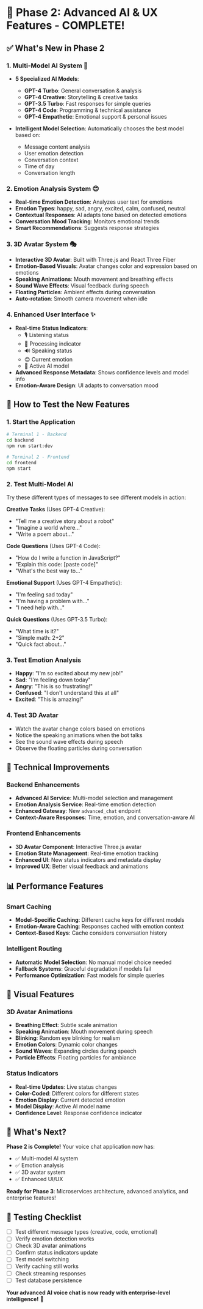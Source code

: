 # 🚀 Phase 2: Advanced AI & UX Features - COMPLETE!

## ✅ What's New in Phase 2

### **1. Multi-Model AI System** 🧠
- **5 Specialized AI Models**:
  - **GPT-4 Turbo**: General conversation & analysis
  - **GPT-4 Creative**: Storytelling & creative tasks
  - **GPT-3.5 Turbo**: Fast responses for simple queries
  - **GPT-4 Code**: Programming & technical assistance
  - **GPT-4 Empathetic**: Emotional support & personal issues

- **Intelligent Model Selection**: Automatically chooses the best model based on:
  - Message content analysis
  - User emotion detection
  - Conversation context
  - Time of day
  - Conversation length

### **2. Emotion Analysis System** 😊
- **Real-time Emotion Detection**: Analyzes user text for emotions
- **Emotion Types**: happy, sad, angry, excited, calm, confused, neutral
- **Contextual Responses**: AI adapts tone based on detected emotions
- **Conversation Mood Tracking**: Monitors emotional trends
- **Smart Recommendations**: Suggests response strategies

### **3. 3D Avatar System** 🎭
- **Interactive 3D Avatar**: Built with Three.js and React Three Fiber
- **Emotion-Based Visuals**: Avatar changes color and expression based on emotions
- **Speaking Animations**: Mouth movement and breathing effects
- **Sound Wave Effects**: Visual feedback during speech
- **Floating Particles**: Ambient effects during conversation
- **Auto-rotation**: Smooth camera movement when idle

### **4. Enhanced User Interface** ✨
- **Real-time Status Indicators**:
  - 🎙️ Listening status
  - 🔄 Processing indicator
  - 🔊 Speaking status
  - 😊 Current emotion
  - 🧠 Active AI model
- **Advanced Response Metadata**: Shows confidence levels and model info
- **Emotion-Aware Design**: UI adapts to conversation mood

## 🎯 How to Test the New Features

### **1. Start the Application**
```bash
# Terminal 1 - Backend
cd backend
npm run start:dev

# Terminal 2 - Frontend
cd frontend
npm start
```

### **2. Test Multi-Model AI**
Try these different types of messages to see different models in action:

**Creative Tasks** (Uses GPT-4 Creative):
- "Tell me a creative story about a robot"
- "Imagine a world where..."
- "Write a poem about..."

**Code Questions** (Uses GPT-4 Code):
- "How do I write a function in JavaScript?"
- "Explain this code: [paste code]"
- "What's the best way to..."

**Emotional Support** (Uses GPT-4 Empathetic):
- "I'm feeling sad today"
- "I'm having a problem with..."
- "I need help with..."

**Quick Questions** (Uses GPT-3.5 Turbo):
- "What time is it?"
- "Simple math: 2+2"
- "Quick fact about..."

### **3. Test Emotion Analysis**
- **Happy**: "I'm so excited about my new job!"
- **Sad**: "I'm feeling down today"
- **Angry**: "This is so frustrating!"
- **Confused**: "I don't understand this at all"
- **Excited**: "This is amazing!"

### **4. Test 3D Avatar**
- Watch the avatar change colors based on emotions
- Notice the speaking animations when the bot talks
- See the sound wave effects during speech
- Observe the floating particles during conversation

## 🔧 Technical Improvements

### **Backend Enhancements**
- **Advanced AI Service**: Multi-model selection and management
- **Emotion Analysis Service**: Real-time emotion detection
- **Enhanced Gateway**: New `advanced_chat` endpoint
- **Context-Aware Responses**: Time, emotion, and conversation-aware AI

### **Frontend Enhancements**
- **3D Avatar Component**: Interactive Three.js avatar
- **Emotion State Management**: Real-time emotion tracking
- **Enhanced UI**: New status indicators and metadata display
- **Improved UX**: Better visual feedback and animations

## 📊 Performance Features

### **Smart Caching**
- **Model-Specific Caching**: Different cache keys for different models
- **Emotion-Aware Caching**: Responses cached with emotion context
- **Context-Based Keys**: Cache considers conversation history

### **Intelligent Routing**
- **Automatic Model Selection**: No manual model choice needed
- **Fallback Systems**: Graceful degradation if models fail
- **Performance Optimization**: Fast models for simple queries

## 🎨 Visual Features

### **3D Avatar Animations**
- **Breathing Effect**: Subtle scale animation
- **Speaking Animation**: Mouth movement during speech
- **Blinking**: Random eye blinking for realism
- **Emotion Colors**: Dynamic color changes
- **Sound Waves**: Expanding circles during speech
- **Particle Effects**: Floating particles for ambiance

### **Status Indicators**
- **Real-time Updates**: Live status changes
- **Color-Coded**: Different colors for different states
- **Emotion Display**: Current detected emotion
- **Model Display**: Active AI model name
- **Confidence Level**: Response confidence indicator

## 🚀 What's Next?

**Phase 2 is Complete!** Your voice chat application now has:
- ✅ Multi-model AI system
- ✅ Emotion analysis
- ✅ 3D avatar system
- ✅ Enhanced UI/UX

**Ready for Phase 3**: Microservices architecture, advanced analytics, and enterprise features!

## 🧪 Testing Checklist

- [ ] Test different message types (creative, code, emotional)
- [ ] Verify emotion detection works
- [ ] Check 3D avatar animations
- [ ] Confirm status indicators update
- [ ] Test model switching
- [ ] Verify caching still works
- [ ] Check streaming responses
- [ ] Test database persistence

**Your advanced AI voice chat is now ready with enterprise-level intelligence!** 🎉
